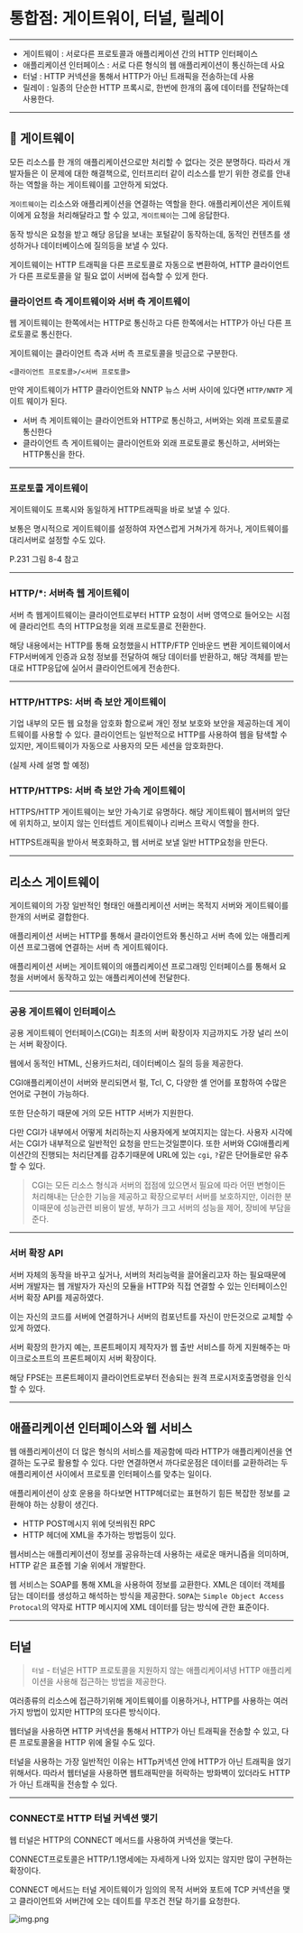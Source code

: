 # 통합점: 게이트워이, 터널, 릴레이

---

- 게이트웨이 : 서로다른 프로토콜과 애플리케이션 간의 HTTP 인터페이스
- 애플리케이션 인터페이스 : 서로 다른 형식의 웹 애플리케이션이 통신하는데 사요 
- 터널 : HTTP 커넥션을 통해서 HTTP가 아닌 트래픽을 전송하는데 사용
- 릴레이 : 일종의 단순한 HTTP 프록시로, 한번에 한개의 홉에 데이터를 전달하는데 사용한다.

---


## 🧐 게이트웨이

모든 리소스를 한 개의 애플리케이션으로만 처리할 수 없다는 것은 분명하다. 따라서 개발자들은 이 문제에 대한
해결책으로, 인터프리터 같이 리소스를 받기 위한 경로를 안내하는 역할을 하는 게이트웨이를 고안하게 되었다.


`게이트웨이`는 리소스와 애플리케이션을 연결하는 역할을 한다. 애플리케이션은 게이트웨이에게 요청을
처리해달라고 할 수 있고, `게이트웨이`는 그에 응답한다. 

동작 방식은 요청을 받고 해당 응답을 보내는 포털같이 동작하는데, 동적인 컨텐츠를 생성하거나 데이터베이스에
질의등을 보낼 수 있다.

게이트웨이는 HTTP 트래픽을 다른 프로토콜로 자동으로 변환하여, HTTP 클라이언트가 다른 프로토콜을 알 필요 없이
서버에 접속할 수 있게 한다.

### 클라이언트 측 게이트웨이와 서버 측 게이트웨이 

웹 게이트웨이는 한쪽에서는 HTTP로 통신하고 다른 한쪽에서는 HTTP가 아닌 다른 프로토콜로 통신한다.

게이트웨이는 클라이언트 측과 서버 측 프로토콜을 빗금으로 구분한다.

`<클라이언트 프로토콜>/<서버 프로토콜>`

만약 게이트웨이가 HTTP 클라이언트와 NNTP 뉴스 서버 사이에 있다면 `HTTP/NNTP` 게이트 웨이가 된다.

 - 서버 측 게이트웨이는 클라이언트와 HTTP로 통신하고, 서버와는 외래 프로토콜로 통신한다
 - 클라이언트 측 게이트웨이는 클라이언트와 외래 프로토콜로 통신하고, 서버와는 HTTP통신을 한다.

---

### 프로토콜 게이트웨이

게이트웨이도 프록시와 동일하게 HTTP트래픽을 바로 보낼 수 있다.

보통은 명시적으로 게이트웨이를 설정하여 자연스럽게 거쳐가게 하거나, 게이트웨이를 대리서버로 설정할 수도 있다.

P.231 그림 8-4 참고

---

### HTTP/*: 서버측 웹 게이트웨이 

서버 측 웹게이트웨이는 클라이언트로부터 HTTP 요청이 서버 영역으로 들어오는 시점에 클라리언트 측의 HTTP요청을
외래 프로토콜로 전환한다.

해당 내용에서는 HTTP를 통해 요청했을시 HTTP/FTP 인바운드 변환 게이트웨이에서
FTP서버에게 인증과 요청 정보를 전달하여 해당 데이터를 반환하고, 해당 객체를 받는대로 HTTP응답에 실어서 클라이언트에게 전송한다.

---

### HTTP/HTTPS: 서버 측 보안 게이트웨이

기업 내부의 모든 웹 요청을 암호화 함으로써 개인 정보 보호와 보안을 제공하는데 게이트웨이를 사용할 수 있다.
클라이언트는 일반적으로 HTTP를 사용하여 웹을 탐색할 수 있지만, 게이트웨이가 자동으로 사용자의 모든 세션을 암호화한다.

(실제 사례 설명 할 예정)

### HTTP/HTTPS: 서버 측 보안 가속 게이트웨이

HTTPS/HTTP 게이트웨이는 보안 가속기로 유명하다. 해당 게이트웨이 웹서버의 앞단에 위치하고,
보이지 않는 인터셉트 게이트웨이나 리버스 프락시 역할을 한다. 

HTTPS트래픽을 받아서 복호화하고, 웹 서버로 보낼 일반 HTTP요청을 만든다.

---

## 리소스 게이트웨이

게이트웨이의 가장 일반적인 형태인 애플리케이션 서버는 목적지 서버와
게이트웨이를 한개의 서버로 결합한다. 

애플리케이션 서버는 HTTP를 통해서 클라이언트와 통신하고 서버 측에 있는 애플리케이션 프로그램에 연결하는 서버 측 게이트웨이다.

애플리케이션 서버는 게이트웨이의 애플리케이션 프로그래밍 인터페이스를 통해서 요청을 서버에서 동작하고 있는 애플리케이션에 전달한다.

---

### 공용 게이트웨이 인터페이스

공용 게이트웨이 언터페이스(CGI)는 최초의 서버 확장이자 지금까지도 가장 널리 쓰이는 서버 확장이다.

웹에서 동적인 HTML, 신용카드처리, 데이터베이스 질의 등을 제공한다.

CGI애플리케이션이 서버와 분리되면서 펄, Tcl, C, 다양한 셸 언어를 포함하여 수많은 언어로 구현이 가능하다.

또한 단순하기 때문에 거의 모든 HTTP 서버가 지원한다. 

다만 CGI가 내부에서 어떻게 처리하는지 사용자에게 보여지지는 않는다. 사용자 시각에서는 CGI가 내부적으로
일반적인 요청을 만드는것일뿐이다. 또한 서버와 CGI애플리케이션간의 진행되는 처리단계를 감추기때문에 URL에 있는 `cgi`, `?`같은 단어들로만 유추할 수 있다.

> CGI는 모든 리소스 형식과 서버의 접점에 있으면서 필요에 따라 어떤 변형이든 처리해내는 단순한 기능을 제공하고 확장으로부터
> 서버를 보호하지만, 이러한 분이때문에 성능관련 비용이 발생, 부하가 크고 서버의 성능을 제어, 장비에 부담을 준다.

---

### 서버 확장 API

서버 자체의 동작을 바꾸고 싶거나, 서버의 처리능력을 끌어올리고자 하는 필요때문에 서버 개발자는
웹 개발자가 자신의 모듈을 HTTP와 직접 연결할 수 있는 인터페이스인 서버 확장 API를 제공하였다.

이는 자신의 코드를 서버에 연결하거나 서버의 컴포넌트를 자신이 만든것으로 교체할 수 있게 하였다.

서버 확장의 한가지 예는, 프론트페이지 제작자가 웹 출반 서비스를 하게 지원해주는 마이크로소프트의 프론트페이지 서버 확장이다.

해당 FPSE는 프론트페이지 클라이언트로부터 전송되는 원격 프로시저호출명령을 인식할 수 있다.

---

## 애플리케이션 인터페이스와 웹 서비스

웹 애플리케이션이 더 많은 형식의 서비스를 제공함에 따라 HTTP가 애플리케이션을 연결하는 도구로 활용할 수 있다.
다만 연결하면서 까다로운점은 데이터를 교환하려는 두 애플리케이션 사이에서 프로토콜 인터페이스를 맞추는 일이다.

애플리케이션이 상호 운용을 하다보면 HTTP헤더로는 표현하기 힘든 복잡한 정보를 교환해야 하는 상황이 생긴다.
 - HTTP POST메시지 위에 덧씌워진 RPC
 - HTTP 헤더에 XML을 추가하는 방법등이 있다.

웹서비스는 애플리케이션이 정보를 공유하는데 사용하는 새로운 매커니즘을 의미하며, HTTP 같은 표준웹 기술 위에서 개발한다.

웹 서비스는 SOAP를 통해 XML을 사용하여 정보를 교환한다. XML은 데이터 객체를 담는 데이터를 생성하고 해석하는
방식을 제공한다. `SOPA`는 `Simple Object Access Protocal`의 약자로 HTTP 메시지에 XML 데이터를 담는 방식에 관한 표준이다.

---

## 터널 

> `터널` - 터널은 HTTP 프로토콜을 지원하지 않는 애플리케이셔넹 HTTP 애플리케이션을 사용해 접근하는 방법을 제공한다.

여러종류의 리소스에 접근하기위해 게이트웨이를 이용하거나, HTTP를 사용하는 여러가지 방법이 있지만 HTTP의 또다른 방식이다.

웹터널을 사용하면 HTTP 커넥션을 통해서 HTTP가 아닌 트래픽을 전송할 수 있고, 다른 프로토콜올을 HTTP 위에 올릴 수도 있다.

터널을 사용하는 가장 일반적인 이유는 HTTp커넥션 안에 HTTP가 아닌 트래픽을 얹기 위해서다. 따라서 웹터널을 사용하면
 웹트래픽만을 허락하는 방화벽이 있더라도 HTTP가 아닌 트래픽을 전송할 수 있다.

---

### CONNECT로 HTTP 터널 커넥션 맺기

웹 터널은 HTTP의 CONNECT 메서드를 사용하여 커넥션을 맺는다.

CONNECT프로토콜은 HTTP/1.1명세에는 자세하게 나와 있지는 않지만 많이 구현하는 확장이다.

CONNECT 메서드는 터널 게이트웨이가 임의의 목적 서버와 포트에 TCP 커넥션을 맺고 클라이언트와 서버간에 오는 데이트를 무조건 전달 하기를 요청한다.


![img.png](img.png)










